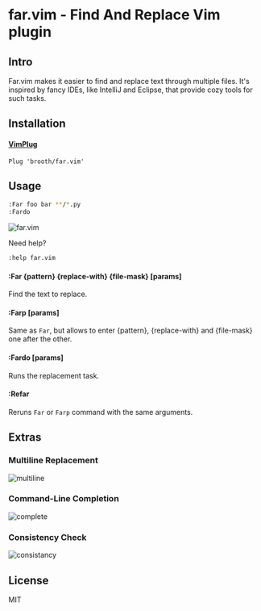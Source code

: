 # far.vim - Find And Replace Vim plugin

## Intro
Far.vim makes it easier to find and replace text through multiple files.
It's inspired by fancy IDEs, like IntelliJ and Eclipse, that provide
cozy tools for such tasks.

## Installation
#### [VimPlug](https://github.com/junegunn/vim-plug)
```vim
Plug 'brooth/far.vim'
```

## Usage

```bash
:Far foo bar **/*.py
:Fardo
```
![far.vim](https://cloud.githubusercontent.com/assets/9823254/20070492/fe6037de-a539-11e6-9ee8-4b9a02c11c22.gif)

Need help?
```bash
:help far.vim
```

#### :Far {pattern} {replace-with} {file-mask} [params]
Find the text to replace.

#### :Farp [params]
Same as `Far`, but allows to enter {pattern}, {replace-with} and {file-mask}
one after the other.

#### :Fardo [params]
Runs the replacement task.

#### :Refar
Reruns `Far` or `Farp` command with the same arguments.

## Extras
### Multiline Replacement
![multiline](https://cloud.githubusercontent.com/assets/9823254/20029467/193b7f58-a366-11e6-9a22-05e8464ec0e4.gif)

### Command-Line Completion
![complete](https://cloud.githubusercontent.com/assets/9823254/20029477/8076abd4-a366-11e6-8711-9b4e18367c80.gif)

### Consistency Check
![consistancy](https://cloud.githubusercontent.com/assets/9823254/20029514/70475168-a367-11e6-9a2d-53614730307b.gif)

## License
MIT
